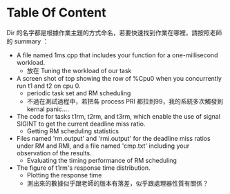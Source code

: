 # Table Of Content
Dir 的名字都是根據作業主題的方式命名，若要快速找到作業在哪裡，請按照老師的 summary ：
- A file named 1ms.cpp that includes your function for a one-millisecond workload.
    - 放在 Tuning the workload of our task
- A screen shot of top showing the row of %Cpu0 when you concurrently run t1 and t2 on cpu 0.
    - periodic task set and RM scheduling
    - 不過在測試過程中，若把各 process PRI 都拉到99，我的系統多次觸發到 kernal panic....
- The code for tasks t1rm, t2rm, and t3rm, which enable the use of signal SIGINT to get the current deadline miss ratio.
    - Getting RM scheduling statistics
- Files named 'rm.output' and 'rmi.output' for the deadline miss ratios under RM and RMI, and a file named 'cmp.txt' including your observation of the results.
    - Evaluating the timing performance of RM scheduling	
- The figure of t1rm's response time distribution.
    - Plotting the response time
    - 測出來的數據似乎跟老師的版本有落差，似乎跟處理器性質有關係？